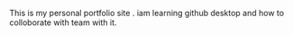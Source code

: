 This is my personal portfolio site . iam learning github desktop and how to colloborate with team with it.
